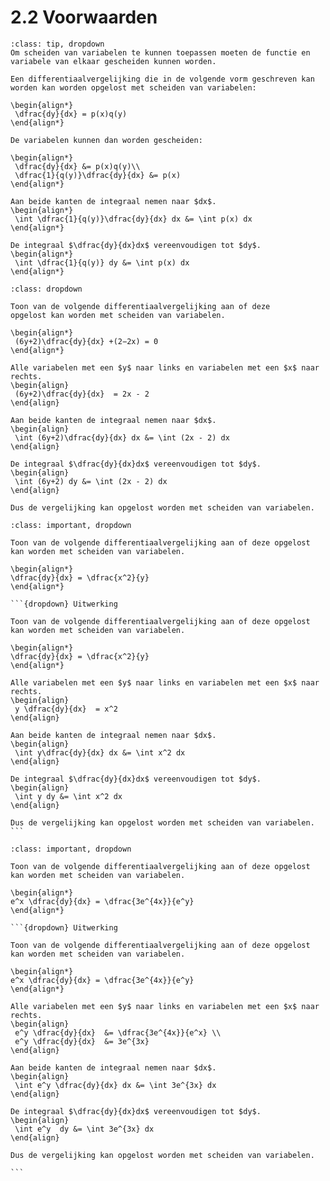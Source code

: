 # 2.2 Voorwaarden

```{admonition} Theorie
:class: tip, dropdown
Om scheiden van variabelen te kunnen toepassen moeten de functie en variabele van elkaar gescheiden kunnen worden.

Een differentiaalvergelijking die in de volgende vorm geschreven kan worden kan worden opgelost met scheiden van variabelen:

\begin{align*}
 \dfrac{dy}{dx} = p(x)q(y)
\end{align*}

De variabelen kunnen dan worden gescheiden:

\begin{align*}
 \dfrac{dy}{dx} &= p(x)q(y)\\
 \dfrac{1}{q(y)}\dfrac{dy}{dx} &= p(x)
\end{align*}

Aan beide kanten de integraal nemen naar $dx$.
\begin{align*}
 \int \dfrac{1}{q(y)}\dfrac{dy}{dx} dx &= \int p(x) dx
\end{align*}

De integraal $\dfrac{dy}{dx}dx$ vereenvoudigen tot $dy$.
\begin{align*}
 \int \dfrac{1}{q(y)} dy &= \int p(x) dx
\end{align*}
```

````{admonition} Voorbeeld: Scheiden van variabelen.
:class: dropdown

Toon van de volgende differentiaalvergelijking aan of deze
opgelost kan worden met scheiden van variabelen.

\begin{align*}
 (6y+2)\dfrac{dy}{dx} +(2−2x) = 0
\end{align*}

Alle variabelen met een $y$ naar links en variabelen met een $x$ naar rechts.
\begin{align}
 (6y+2)\dfrac{dy}{dx}  = 2x - 2
\end{align}

Aan beide kanten de integraal nemen naar $dx$.
\begin{align}
 \int (6y+2)\dfrac{dy}{dx} dx &= \int (2x - 2) dx
\end{align}

De integraal $\dfrac{dy}{dx}dx$ vereenvoudigen tot $dy$.
\begin{align}
 \int (6y+2) dy &= \int (2x - 2) dx
\end{align}

Dus de vergelijking kan opgelost worden met scheiden van variabelen.
````

````{admonition} Oefening 1
:class: important, dropdown

Toon van de volgende differentiaalvergelijking aan of deze opgelost kan worden met scheiden van variabelen.

\begin{align*}
\dfrac{dy}{dx} = \dfrac{x^2}{y}
\end{align*}

```{dropdown} Uitwerking

Toon van de volgende differentiaalvergelijking aan of deze opgelost kan worden met scheiden van variabelen.

\begin{align*}
\dfrac{dy}{dx} = \dfrac{x^2}{y}
\end{align*}

Alle variabelen met een $y$ naar links en variabelen met een $x$ naar rechts.
\begin{align}
 y \dfrac{dy}{dx}  = x^2
\end{align}

Aan beide kanten de integraal nemen naar $dx$.
\begin{align}
 \int y\dfrac{dy}{dx} dx &= \int x^2 dx
\end{align}

De integraal $\dfrac{dy}{dx}dx$ vereenvoudigen tot $dy$.
\begin{align}
 \int y dy &= \int x^2 dx
\end{align}

Dus de vergelijking kan opgelost worden met scheiden van variabelen.
```
````

````{admonition} Oefening 2
:class: important, dropdown

Toon van de volgende differentiaalvergelijking aan of deze opgelost kan worden met scheiden van variabelen.

\begin{align*}
e^x \dfrac{dy}{dx} = \dfrac{3e^{4x}}{e^y}
\end{align*}

```{dropdown} Uitwerking

Toon van de volgende differentiaalvergelijking aan of deze opgelost kan worden met scheiden van variabelen.

\begin{align*}
e^x \dfrac{dy}{dx} = \dfrac{3e^{4x}}{e^y}
\end{align*}

Alle variabelen met een $y$ naar links en variabelen met een $x$ naar rechts.
\begin{align}
 e^y \dfrac{dy}{dx}  &= \dfrac{3e^{4x}}{e^x} \\
 e^y \dfrac{dy}{dx}  &= 3e^{3x}
\end{align}

Aan beide kanten de integraal nemen naar $dx$.
\begin{align}
 \int e^y \dfrac{dy}{dx} dx &= \int 3e^{3x} dx
\end{align}

De integraal $\dfrac{dy}{dx}dx$ vereenvoudigen tot $dy$.
\begin{align}
 \int e^y  dy &= \int 3e^{3x} dx
\end{align}

Dus de vergelijking kan opgelost worden met scheiden van variabelen.

```
````
